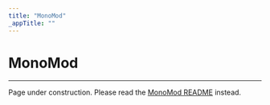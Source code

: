 ```yaml
---
title: "MonoMod"
_appTitle: ""
---
```


# MonoMod

----

Page under construction. Please read the [MonoMod README](https://github.com/MonoMod/MonoMod/blob/master/README.md) instead.
